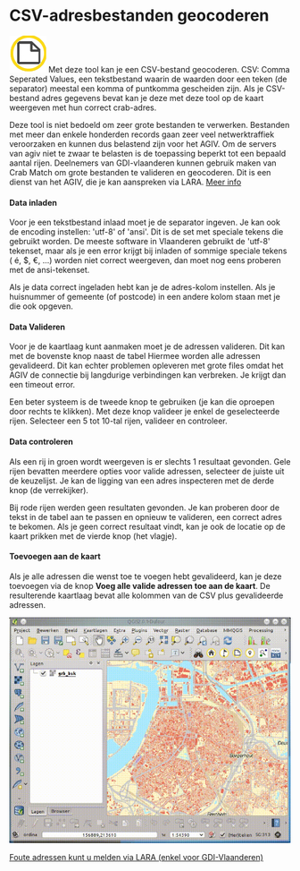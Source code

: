 CSV-adresbestanden geocoderen
=============================

![](images/geopuntBatchgeocode.png)
Met deze tool kan je een CSV-bestand geocoderen. CSV: Comma Seperated Values, een tekstbestand waarin de waarden door een teken (de separator) meestal een komma of puntkomma gescheiden zijn. Als je CSV-bestand adres gegevens bevat kan je deze met deze tool op de kaart weergeven met hun correct crab-adres.

Deze tool is niet bedoeld om zeer grote bestanden te verwerken. Bestanden met meer dan enkele honderden records gaan zeer veel netwerktraffiek veroorzaken en kunnen dus belastend zijn voor het AGIV. Om de servers van agiv niet te zwaar te belasten is de toepassing beperkt tot een bepaald aantal rijen. 
Deelnemers van GDI-vlaanderen kunnen gebruik maken van Crab Match om grote bestanden te valideren en geocoderen. Dit is een dienst van het AGIV, die je kan aanspreken via LARA. [Meer info](https://help.agiv.be/Categories/Details/213-Crab_Match_valideer_en_verrijk_je_adressenbestand)

#### Data inladen

Voor je een tekstbestand inlaad moet je de separator ingeven. Je kan ook de encoding instellen: 'utf-8' of 'ansi'. Dit is de set met speciale tekens die gebruikt worden. De meeste software in Vlaanderen gebruikt de 'utf-8' tekenset, maar als je een error krijgt bij inladen of sommige speciale tekens ( é, $, €, ...) worden niet correct weergeven, dan moet nog eens proberen met de ansi-tekenset.

Als je data correct ingeladen hebt kan je de adres-kolom instellen. Als je huisnummer of gemeente (of postcode) in een andere kolom staan met je die ook opgeven.

#### Data Valideren

Voor je de kaartlaag kunt aanmaken moet je de adressen valideren. Dit kan met de bovenste knop naast de tabel Hiermee worden alle adressen gevalideerd. Dit kan echter problemen opleveren met grote files omdat het AGIV de connectie bij langdurige verbindingen kan verbreken. Je krijgt dan een timeout error. 

Een beter systeem is de tweede knop te gebruiken (je kan die oproepen door rechts te klikken). Met deze knop valideer je enkel de geselecteerde rijen. Selecteer een 5 tot 10-tal rijen, valideer en controleer. 

#### Data controleren

Als een rij in groen wordt weergeven is er slechts 1 resultaat gevonden. Gele rijen bevatten meerdere opties voor valide adressen, selecteer de juiste uit de keuzelijst.  Je kan de ligging van een adres inspecteren met de derde knop (de verrekijker).

Bij rode rijen werden geen resultaten gevonden. Je kan proberen door de tekst in de tabel aan te passen en opnieuw te valideren, een correct adres te bekomen. Als je geen correct resultaat vindt, kan je ook de locatie op de kaart prikken met de vierde knop (het vlagje). 

#### Toevoegen aan de kaart

Als je alle adressen die wenst toe te voegen hebt gevalideerd, kan je deze toevoegen via de knop **Voeg alle valide adressen toe aan de kaart**. De resulterende kaartlaag bevat alle kolommen van de CSV plus gevalideerde adressen.

![](images/geopunt4qgisBatchGeocode.gif "CSV-adresbestanden geocoderen")

[Foute adressen kunt u melden via LARA (enkel voor GDI-Vlaanderen)](http://crab.agiv.be/Lara) 
